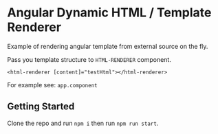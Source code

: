 # Angular Dynamic HTML / Template Renderer

Example of rendering angular template from external source on the fly.

Pass you template structure to `HTML-RENDERER` component.

`
    <html-renderer [content]="testHtml"></html-renderer>
`


For example see: `app.component`

## Getting Started

Clone the repo and run `npm i` then run `npm run start`.
